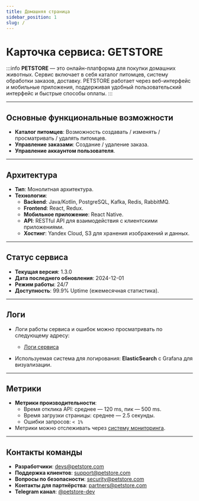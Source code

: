 ```yaml
---
title: Домашняя страница
sidebar_position: 1
slug: /
---
```


# Карточка сервиса: **GETSTORE**

:::info
**PETSTORE** — это онлайн-платформа для покупки домашних животных. Сервис включает в себя каталог питомцев, систему обработки заказов, доставку. PETSTORE работает через веб-интерфейс и мобильные приложения, поддерживая удобный пользовательский интерфейс и быстрые способы оплаты.
:::

---

## Основные функциональные возможности
- **Каталог питомцев**: Возможность создавать / изменять / просматривать / удалять питомцев.
- **Управление заказами**: Создание / удаление заказа.
- **Управление аккаунтом пользователя**.

---

## Архитектура
- **Тип**: Монолитная архитектура.
- **Технологии**:
  - **Backend**: Java/Kotlin, PostgreSQL, Kafka, Redis, RabbitMQ.
  - **Frontend**: React, Redux.
  - **Мобильное приложение**: React Native.
  - **API**: RESTful API для взаимодействия с клиентскими приложениями.
  - **Хостинг**: Yandex Cloud, S3 для хранения изображений и данных.
  
---

## Статус сервиса
- **Текущая версия**: 1.3.0
- **Дата последнего обновления**: 2024-12-01
- **Режим работы**: 24/7
- **Доступность**: 99.9% Uptime (ежемесячная статистика).

---

## Логи
- Логи работы сервиса и ошибок можно просматривать по следующему адресу:
  - [Логи сервиса](https://logs.petstore.com)
  
- Используемая система для логирования: **ElasticSearch** с Grafana для визуализации.

---

## Метрики
- **Метрики производительности**:
  - Время отклика API: среднее — 120 ms, пик — 500 ms.
  - Время загрузки страницы: среднее — 2.5 секунды.
  - Ошибки запросов: `< 1%`  
- Метрики можно отслеживать через [систему мониторинга](https://metrics.petstore.com).

---

## Контакты команды
- **Разработчики**: devs@petstore.com
- **Поддержка клиентов**: support@petstore.com
- **Вопросы по безопасности**: security@petstore.com
- **Контакты для партнёрства**: partners@petstore.com
- **Telegram канал**: [@petstore-dev](https://t.me/petstore-dev)